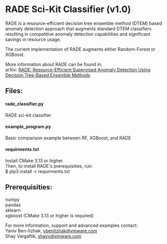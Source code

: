 # RADE Sci-Kit Classifier (v1.0)

RADE is a resource-efficient decision tree ensemble method (DTEM) based anomaly 
detection approach that augments standard DTEM classifiers resulting in 
competitive anomaly detection capabilities and significant savings in resource 
usage.

The current implementation of RADE augments either Random-Forest or XGBoost.

More information about RADE can be found in:<br/>
arXiv: [RADE: Resource-Efficient Supervised Anomaly Detection Using Decision Tree-Based Ensemble Methods](https://arxiv.org/pdf/1909.11877.pdf)

## Files:

#### rade_classifier.py 
RADE sci-kit classifier

#### example_program.py
Basic comparison example between RF, XGBoost, and RADE

#### requirments.txt
Install CMake 3.13 or higher.<br/>
Then, to install RADE's prerequisities, run:<br/>
$ pip3 install -r requirments.txt

## Prerequisities:
numpy<br/>
pandas<br/>
sklearn<br/>
xgboost (CMake 3.13 or higher is required)<br/>


For more information, support and advanced examples contact:<br/>
Yaniv Ben-Itzhak, [ybenitzhak@vmware.com](mailto:ybenitzhak@vmware.com)<br/>
Shay Vargaftik, [shayv@vmware.com](mailto:shayv@vmware.com)<br/>

